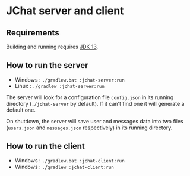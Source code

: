# JChat server and client

## Requirements

Building and running requires [JDK 13](https://www.oracle.com/technetwork/java/javase/downloads/jdk13-downloads-5672538.html).

## How to run the server

- Windows : `./gradlew.bat :jchat-server:run`
- Linux : `./gradlew :jchat-server:run`

The server will look for a configuration file `config.json` in its running directory
(`./jchat-server` by default). If it can't find one it will generate a default one.

On shutdown, the server will save user and messages data into two files (`users.json` and `messages.json` respectively)
in its running directory.

## How to run the client

- Windows : `./gradlew.bat :jchat-client:run`
- Windows : `./gradlew :jchat-client:run`
